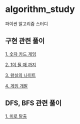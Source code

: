 # algorithm_study
파이썬 알고리즘 스터디

## 구현 관련 풀이
  [1. 숫자 카드 게임](https://github.com/8282qwe/algorithm_study/blob/master/그리디%20알고리즘/숫자카드%20게임(p.39).py)
  
  [2. 1이 될 때 까지](https://github.com/8282qwe/algorithm_study/blob/master/그리디%20알고리즘/1이%20될%20때까지(p.99).py)
  
  [3. 왕실의 나이트](https://github.com/8282qwe/algorithm_study/blob/master/구현/왕실의%20나이트(p.115).py)
  
  [4. 게임 개발](https://github.com/8282qwe/algorithm_study/blob/master/구현/게임%20개발(p.118).py)

## DFS, BFS 관련 풀이
[1. 미로 탈출](https://github.com/8282qwe/algorithm_study/blob/master/DFS%2CBFS/미로%20탈출(p.153).py)

